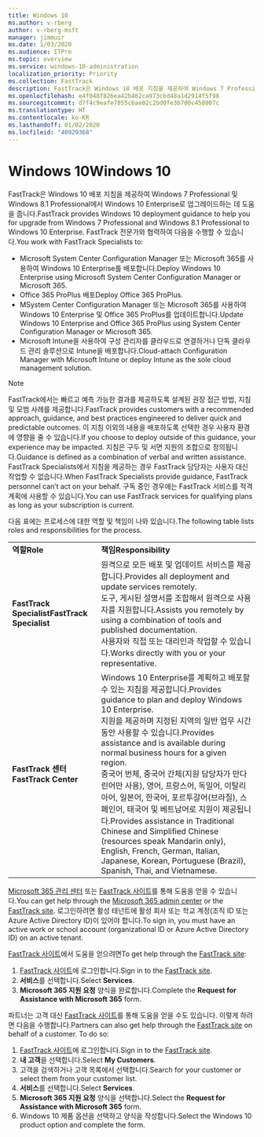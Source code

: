 ```yaml
---
title: Windows 10
ms.author: v-rberg
author: v-rberg-msft
manager: jimmuir
ms.date: 1/03/2020
ms.audience: ITPro
ms.topic: overview
ms.service: windows-10-administration
localization_priority: Priority
ms.collection: FastTrack
description: FastTrack은 Windows 10 배포 지침을 제공하여 Windows 7 Professional 및 Windows 8.1 Professional에서 Windows 10 Enterprise로 업그레이드하는 데 도움을 줍니다.
ms.openlocfilehash: e4f048f826ea42b462ca973cbd48a1d2914f5f98
ms.sourcegitcommit: d7f4c9eafe7855c6ae02c2bd0fe3b700c458007c
ms.translationtype: HT
ms.contentlocale: ko-KR
ms.lasthandoff: 01/02/2020
ms.locfileid: "40929368"
---
```

# <a name="windows-10"></a><span data-ttu-id="c1935-103">Windows 10</span><span class="sxs-lookup"><span data-stu-id="c1935-103">Windows 10</span></span>

<span data-ttu-id="c1935-104">FastTrack은 Windows 10 배포 지침을 제공하여 Windows 7 Professional 및 Windows 8.1 Professional에서 Windows 10 Enterprise로 업그레이드하는 데 도움을 줍니다.</span><span class="sxs-lookup"><span data-stu-id="c1935-104">FastTrack provides Windows 10 deployment guidance to help you for upgrade from Windows 7 Professional and Windows 8.1 Professional to Windows 10 Enterprise.</span></span> <span data-ttu-id="c1935-105">FastTrack 전문가와 협력하여 다음을 수행할 수 있습니다.</span><span class="sxs-lookup"><span data-stu-id="c1935-105">You work with FastTrack Specialists to:</span></span>

- <span data-ttu-id="c1935-106">Microsoft System Center Configuration Manager 또는 Microsoft 365를 사용하여 Windows 10 Enterprise를 배포합니다.</span><span class="sxs-lookup"><span data-stu-id="c1935-106">Deploy Windows 10 Enterprise using Microsoft System Center Configuration Manager or Microsoft 365.</span></span>
- <span data-ttu-id="c1935-107">Office 365 ProPlus 배포</span><span class="sxs-lookup"><span data-stu-id="c1935-107">Deploy Office 365 ProPlus.</span></span> 
- <span data-ttu-id="c1935-108">MSystem Center Configuration Manager 또는 Microsoft 365를 사용하여 Windows 10 Enterprise 및 Office 365 ProPlus를 업데이트합니다.</span><span class="sxs-lookup"><span data-stu-id="c1935-108">Update Windows 10 Enterprise and Office 365 ProPlus using System Center Configuration Manager or Microsoft 365.</span></span>
- <span data-ttu-id="c1935-109">Microsoft Intune을 사용하여 구성 관리자를 클라우드로 연결하거나 단독 클라우드 관리 솔루션으로 Intune을 배포합니다.</span><span class="sxs-lookup"><span data-stu-id="c1935-109">Cloud-attach Configuration Manager with Microsoft Intune or deploy Intune as the sole cloud management solution.</span></span>
  
> [!NOTE]
> <span data-ttu-id="c1935-110">FastTrack에서는 빠르고 예측 가능한 결과를 제공하도록 설계된 권장 접근 방법, 지침 및 모범 사례를 제공합니다.</span><span class="sxs-lookup"><span data-stu-id="c1935-110">FastTrack provides customers with a recommended approach, guidance, and best practices engineered to deliver quick and predictable outcomes.</span></span> <span data-ttu-id="c1935-111">이 지침 이외의 내용을 배포하도록 선택한 경우 사용자 환경에 영향을 줄 수 있습니다.</span><span class="sxs-lookup"><span data-stu-id="c1935-111">If you choose to deploy outside of this guidance, your experience may be impacted.</span></span> <span data-ttu-id="c1935-112">지침은 구두 및 서면 지원의 조합으로 정의됩니다.</span><span class="sxs-lookup"><span data-stu-id="c1935-112">Guidance is defined as a combination of verbal and written assistance.</span></span> <span data-ttu-id="c1935-113">FastTrack Specialists에서 지침을 제공하는 경우 FastTrack 담당자는 사용자 대신 작업할 수 없습니다.</span><span class="sxs-lookup"><span data-stu-id="c1935-113">When FastTrack Specialists provide guidance, FastTrack personnel can’t act on your behalf.</span></span> <span data-ttu-id="c1935-114">구독 중인 경우에는 FastTrack 서비스를 적격 계획에 사용할 수 있습니다.</span><span class="sxs-lookup"><span data-stu-id="c1935-114">You can use FastTrack services for qualifying plans as long as your subscription is current.</span></span>  
    
<span data-ttu-id="c1935-115">다음 표에는 프로세스에 대한 역할 및 책임이 나와 있습니다.</span><span class="sxs-lookup"><span data-stu-id="c1935-115">The following table lists roles and responsibilities for the process.</span></span>

|||
|:-----|:-----|
|<span data-ttu-id="c1935-116">**역할**</span><span class="sxs-lookup"><span data-stu-id="c1935-116">**Role**</span></span> <br/> |<span data-ttu-id="c1935-117">**책임**</span><span class="sxs-lookup"><span data-stu-id="c1935-117">**Responsibility**</span></span> <br/> |
|<span data-ttu-id="c1935-118">**FastTrack Specialist**</span><span class="sxs-lookup"><span data-stu-id="c1935-118">**FastTrack Specialist**</span></span> <br/> |<span data-ttu-id="c1935-119">원격으로 모든 배포 및 업데이트 서비스를 제공합니다.</span><span class="sxs-lookup"><span data-stu-id="c1935-119">Provides all deployment and update services remotely.</span></span>  <br/> <span data-ttu-id="c1935-120">도구, 게시된 설명서를 조합해서 원격으로 사용자를 지원합니다.</span><span class="sxs-lookup"><span data-stu-id="c1935-120">Assists you remotely by using a combination of tools and published documentation.</span></span> <br/> <span data-ttu-id="c1935-121">사용자와 직접 또는 대리인과 작업할 수 있습니다.</span><span class="sxs-lookup"><span data-stu-id="c1935-121">Works directly with you or your representative.</span></span>|
|<span data-ttu-id="c1935-122">**FastTrack 센터**</span><span class="sxs-lookup"><span data-stu-id="c1935-122">**FastTrack Center**</span></span>  <br/> |<span data-ttu-id="c1935-123">Windows 10 Enterprise를 계획하고 배포할 수 있는 지침을 제공합니다.</span><span class="sxs-lookup"><span data-stu-id="c1935-123">Provides guidance to plan and deploy Windows 10 Enterprise.</span></span>   <br/> <span data-ttu-id="c1935-124">지원을 제공하며 지정된 지역의 일반 업무 시간 동안 사용할 수 있습니다.</span><span class="sxs-lookup"><span data-stu-id="c1935-124">Provides assistance and is available during normal business hours for a given region.</span></span> <br/> <span data-ttu-id="c1935-125">중국어 번체, 중국어 간체(지원 담당자가 만다린어만 사용), 영어, 프랑스어, 독일어, 이탈리아어, 일본어, 한국어, 포르투갈어(브라질), 스페인어, 태국어 및 베트남어로 지원이 제공됩니다.</span><span class="sxs-lookup"><span data-stu-id="c1935-125">Provides assistance in Traditional Chinese and Simplified Chinese (resources speak Mandarin only), English, French, German, Italian, Japanese, Korean, Portuguese (Brazil), Spanish, Thai, and Vietnamese.</span></span>|
 
<span data-ttu-id="c1935-126">[Microsoft 365 관리 센터](https://go.microsoft.com/fwlink/?linkid=2032704) 또는 [FastTrack 사이트](https://go.microsoft.com/fwlink/?linkid=780698)를 통해 도움을 얻을 수 있습니다.</span><span class="sxs-lookup"><span data-stu-id="c1935-126">You can get help through the [Microsoft 365 admin center](https://go.microsoft.com/fwlink/?linkid=2032704) or the [FastTrack site](https://go.microsoft.com/fwlink/?linkid=780698).</span></span> <span data-ttu-id="c1935-127">로그인하려면 활성 테넌트에 활성 회사 또는 학교 계정(조직 ID 또는 Azure Active Directory ID)이 있어야 합니다.</span><span class="sxs-lookup"><span data-stu-id="c1935-127">To sign in, you must have an active work or school account (organizational ID or Azure Active Directory ID) on an active tenant.</span></span> 

<span data-ttu-id="c1935-128">[FastTrack 사이트](https://go.microsoft.com/fwlink/?linkid=780698)에서 도움을 얻으려면</span><span class="sxs-lookup"><span data-stu-id="c1935-128">To get help through the [FastTrack site](https://go.microsoft.com/fwlink/?linkid=780698):</span></span> 
1.  <span data-ttu-id="c1935-129">[FastTrack 사이트](https://go.microsoft.com/fwlink/?linkid=780698)에 로그인합니다.</span><span class="sxs-lookup"><span data-stu-id="c1935-129">Sign in to the [FastTrack site](https://go.microsoft.com/fwlink/?linkid=780698).</span></span> 
2.  <span data-ttu-id="c1935-130">**서비스**를 선택합니다.</span><span class="sxs-lookup"><span data-stu-id="c1935-130">Select **Services**.</span></span>
3.  <span data-ttu-id="c1935-131">**Microsoft 365 지원 요청** 양식을 완료합니다.</span><span class="sxs-lookup"><span data-stu-id="c1935-131">Complete the **Request for Assistance with Microsoft 365** form.</span></span>
  
<span data-ttu-id="c1935-p104">파트너는 고객 대신 [FastTrack 사이트](https://go.microsoft.com/fwlink/?linkid=780698)를 통해 도움을 얻을 수도 있습니다. 이렇게 하려면 다음을 수행합니다.</span><span class="sxs-lookup"><span data-stu-id="c1935-p104">Partners can also get help through the [FastTrack site](https://go.microsoft.com/fwlink/?linkid=780698) on behalf of a customer. To do so:</span></span>
1.  <span data-ttu-id="c1935-134">[FastTrack 사이트](https://go.microsoft.com/fwlink/?linkid=780698)에 로그인합니다.</span><span class="sxs-lookup"><span data-stu-id="c1935-134">Sign in to the [FastTrack site](https://go.microsoft.com/fwlink/?linkid=780698).</span></span> 
2.  <span data-ttu-id="c1935-135">**내 고객**을 선택합니다.</span><span class="sxs-lookup"><span data-stu-id="c1935-135">Select **My Customers**.</span></span>
3.  <span data-ttu-id="c1935-136">고객을 검색하거나 고객 목록에서 선택합니다.</span><span class="sxs-lookup"><span data-stu-id="c1935-136">Search for your customer or select them from your customer list.</span></span>
4.  <span data-ttu-id="c1935-137">**서비스**를 선택합니다.</span><span class="sxs-lookup"><span data-stu-id="c1935-137">Select **Services**.</span></span>
5.  <span data-ttu-id="c1935-138">**Microsoft 365 지원 요청** 양식을 선택합니다.</span><span class="sxs-lookup"><span data-stu-id="c1935-138">Select the **Request for Assistance with Microsoft 365** form.</span></span>
6.  <span data-ttu-id="c1935-139">Windows 10 제품 옵션을 선택하고 양식을 작성합니다.</span><span class="sxs-lookup"><span data-stu-id="c1935-139">Select the Windows 10 product option and complete the form.</span></span>
 